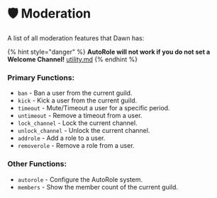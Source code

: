 # 🛡 Moderation

A list of all moderation features that Dawn has:

{% hint style="danger" %}
**AutoRole will not work if you do not set a Welcome Channel!** [utility.md](utility.md "mention")
{% endhint %}

### Primary Functions:

* `ban` - Ban a user from the current guild.
* `kick` - Kick a user from the current guild.
* `timeout` - Mute/Timeout a user for a specific period.
* `untimeout` - Remove a timeout from a user.
* `lock_channel` - Lock the current channel.
* `unlock_channel` - Unlock the current channel.
* `addrole` - Add a role to a user.
* `removerole` - Remove a role from a user.

### Other Functions:

* `autorole` - Configure the AutoRole system.
* `members` - Show the member count of the current guild.
